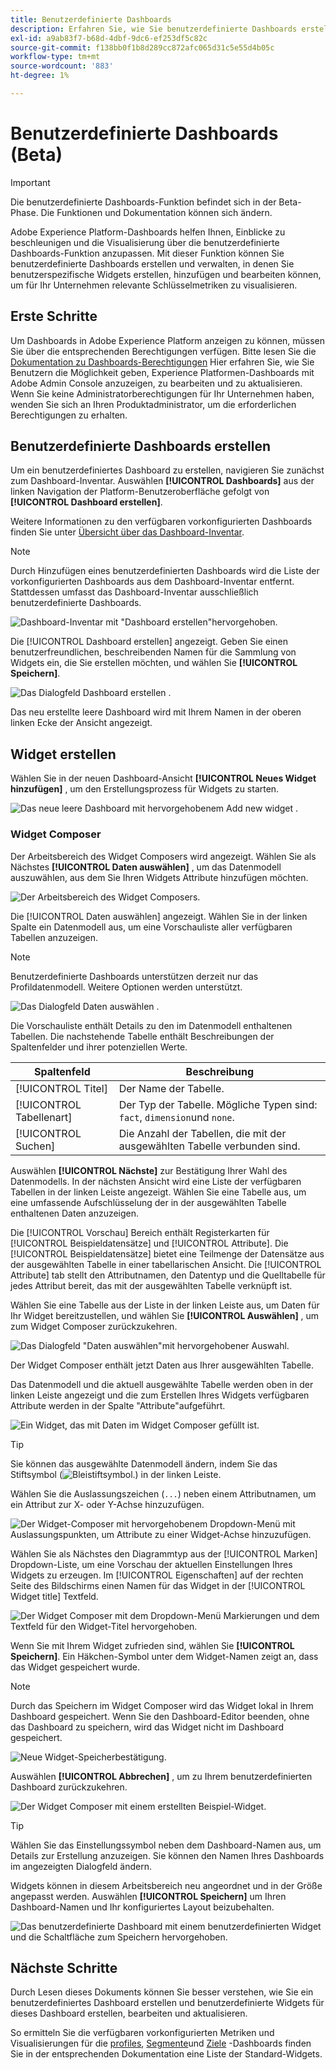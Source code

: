 ```yaml
---
title: Benutzerdefinierte Dashboards
description: Erfahren Sie, wie Sie benutzerdefinierte Dashboards erstellen und verwalten, in denen Sie maßgeschneiderte Widgets erstellen, hinzufügen und bearbeiten können, um wichtige Metriken zu visualisieren.
exl-id: a9ab83f7-b68d-4dbf-9dc6-ef253df5c82c
source-git-commit: f138bb0f1b8d289cc872afc065d31c5e55d4b05c
workflow-type: tm+mt
source-wordcount: '883'
ht-degree: 1%

---
```


# Benutzerdefinierte Dashboards (Beta)

>[!IMPORTANT]
>
>Die benutzerdefinierte Dashboards-Funktion befindet sich in der Beta-Phase. Die Funktionen und Dokumentation können sich ändern.

Adobe Experience Platform-Dashboards helfen Ihnen, Einblicke zu beschleunigen und die Visualisierung über die benutzerdefinierte Dashboards-Funktion anzupassen. Mit dieser Funktion können Sie benutzerdefinierte Dashboards erstellen und verwalten, in denen Sie benutzerspezifische Widgets erstellen, hinzufügen und bearbeiten können, um für Ihr Unternehmen relevante Schlüsselmetriken zu visualisieren.

## Erste Schritte

Um Dashboards in Adobe Experience Platform anzeigen zu können, müssen Sie über die entsprechenden Berechtigungen verfügen. Bitte lesen Sie die [Dokumentation zu Dashboards-Berechtigungen](./permissions.md#available-permissions) Hier erfahren Sie, wie Sie Benutzern die Möglichkeit geben, Experience Platformen-Dashboards mit Adobe Admin Console anzuzeigen, zu bearbeiten und zu aktualisieren. Wenn Sie keine Administratorberechtigungen für Ihr Unternehmen haben, wenden Sie sich an Ihren Produktadministrator, um die erforderlichen Berechtigungen zu erhalten.

## Benutzerdefinierte Dashboards erstellen

Um ein benutzerdefiniertes Dashboard zu erstellen, navigieren Sie zunächst zum Dashboard-Inventar. Auswählen **[!UICONTROL Dashboards]** aus der linken Navigation der Platform-Benutzeroberfläche gefolgt von **[!UICONTROL Dashboard erstellen]**.

Weitere Informationen zu den verfügbaren vorkonfigurierten Dashboards finden Sie unter [Übersicht über das Dashboard-Inventar](./inventory.md).

>[!NOTE]
>
>Durch Hinzufügen eines benutzerdefinierten Dashboards wird die Liste der vorkonfigurierten Dashboards aus dem Dashboard-Inventar entfernt. Stattdessen umfasst das Dashboard-Inventar ausschließlich benutzerdefinierte Dashboards.

![Dashboard-Inventar mit &quot;Dashboard erstellen&quot;hervorgehoben.](./images/user-defined-dashboards/create-dashboard.png)

Die [!UICONTROL Dashboard erstellen] angezeigt. Geben Sie einen benutzerfreundlichen, beschreibenden Namen für die Sammlung von Widgets ein, die Sie erstellen möchten, und wählen Sie **[!UICONTROL Speichern]**.

![Das Dialogfeld Dashboard erstellen .](./images/user-defined-dashboards/create-dashboard-dialog.png)

Das neu erstellte leere Dashboard wird mit Ihrem Namen in der oberen linken Ecke der Ansicht angezeigt.

## Widget erstellen

Wählen Sie in der neuen Dashboard-Ansicht **[!UICONTROL Neues Widget hinzufügen]** , um den Erstellungsprozess für Widgets zu starten.

![Das neue leere Dashboard mit hervorgehobenem Add new widget .](./images/user-defined-dashboards/add-new-widget.png)

### Widget Composer

Der Arbeitsbereich des Widget Composers wird angezeigt. Wählen Sie als Nächstes **[!UICONTROL Daten auswählen]** , um das Datenmodell auszuwählen, aus dem Sie Ihren Widgets Attribute hinzufügen möchten.

![Der Arbeitsbereich des Widget Composers.](./images/user-defined-dashboards/widget-composer.png)

Die [!UICONTROL Daten auswählen] angezeigt. Wählen Sie in der linken Spalte ein Datenmodell aus, um eine Vorschauliste aller verfügbaren Tabellen anzuzeigen.

>[!NOTE]
>
>Benutzerdefinierte Dashboards unterstützen derzeit nur das Profildatenmodell. Weitere Optionen werden unterstützt.

![Das Dialogfeld Daten auswählen .](./images/user-defined-dashboards/select-data-dialog.png)

Die Vorschauliste enthält Details zu den im Datenmodell enthaltenen Tabellen. Die nachstehende Tabelle enthält Beschreibungen der Spaltenfelder und ihrer potenziellen Werte.

| Spaltenfeld | Beschreibung |
|---|---|
| [!UICONTROL Titel] | Der Name der Tabelle. |
| [!UICONTROL Tabellenart] | Der Typ der Tabelle. Mögliche Typen sind: `fact`, `dimension`und `none`. |
| [!UICONTROL Suchen] | Die Anzahl der Tabellen, die mit der ausgewählten Tabelle verbunden sind. |

Auswählen **[!UICONTROL Nächste]** zur Bestätigung Ihrer Wahl des Datenmodells. In der nächsten Ansicht wird eine Liste der verfügbaren Tabellen in der linken Leiste angezeigt. Wählen Sie eine Tabelle aus, um eine umfassende Aufschlüsselung der in der ausgewählten Tabelle enthaltenen Daten anzuzeigen.

Die [!UICONTROL Vorschau] Bereich enthält Registerkarten für [!UICONTROL Beispieldatensätze] und [!UICONTROL Attribute]. Die [!UICONTROL Beispieldatensätze] bietet eine Teilmenge der Datensätze aus der ausgewählten Tabelle in einer tabellarischen Ansicht. Die [!UICONTROL Attribute] tab stellt den Attributnamen, den Datentyp und die Quelltabelle für jedes Attribut bereit, das mit der ausgewählten Tabelle verknüpft ist.

Wählen Sie eine Tabelle aus der Liste in der linken Leiste aus, um Daten für Ihr Widget bereitzustellen, und wählen Sie **[!UICONTROL Auswählen]** , um zum Widget Composer zurückzukehren.

![Das Dialogfeld &quot;Daten auswählen&quot;mit hervorgehobener Auswahl.](./images/user-defined-dashboards/select-a-table.png)

Der Widget Composer enthält jetzt Daten aus Ihrer ausgewählten Tabelle.

Das Datenmodell und die aktuell ausgewählte Tabelle werden oben in der linken Leiste angezeigt und die zum Erstellen Ihres Widgets verfügbaren Attribute werden in der Spalte &quot;Attribute&quot;aufgeführt.

![Ein Widget, das mit Daten im Widget Composer gefüllt ist.](./images/user-defined-dashboards/populated-widget-composer.png)

>[!TIP]
>
>Sie können das ausgewählte Datenmodell ändern, indem Sie das Stiftsymbol (![Bleistiftsymbol.](./images/user-defined-dashboards/edit-icon.png)) in der linken Leiste.

Wählen Sie die Auslassungszeichen (`...`) neben einem Attributnamen, um ein Attribut zur X- oder Y-Achse hinzuzufügen.

![Der Widget-Composer mit hervorgehobenem Dropdown-Menü mit Auslassungspunkten, um Attribute zu einer Widget-Achse hinzuzufügen.](./images/user-defined-dashboards/attributes-dropdown.png)

Wählen Sie als Nächstes den Diagrammtyp aus der [!UICONTROL Marken] Dropdown-Liste, um eine Vorschau der aktuellen Einstellungen Ihres Widgets zu erzeugen. Im [!UICONTROL Eigenschaften] auf der rechten Seite des Bildschirms einen Namen für das Widget in der [!UICONTROL Widget title] Textfeld.

![Der Widget Composer mit dem Dropdown-Menü Markierungen und dem Textfeld für den Widget-Titel hervorgehoben.](./images/user-defined-dashboards/marks-dropdown-widget-title.png)

Wenn Sie mit Ihrem Widget zufrieden sind, wählen Sie **[!UICONTROL Speichern]**. Ein Häkchen-Symbol unter dem Widget-Namen zeigt an, dass das Widget gespeichert wurde.

>[!NOTE]
>
>Durch das Speichern im Widget Composer wird das Widget lokal in Ihrem Dashboard gespeichert. Wenn Sie den Dashboard-Editor beenden, ohne das Dashboard zu speichern, wird das Widget nicht im Dashboard gespeichert.

![Neue Widget-Speicherbestätigung.](./images/user-defined-dashboards/save-confirmation.png)

Auswählen **[!UICONTROL Abbrechen]** , um zu Ihrem benutzerdefinierten Dashboard zurückzukehren.

![Der Widget Composer mit einem erstellten Beispiel-Widget.](./images/user-defined-dashboards/composed-widget.png)

>[!TIP]
>
>Wählen Sie das Einstellungssymbol neben dem Dashboard-Namen aus, um Details zur Erstellung anzuzeigen. Sie können den Namen Ihres Dashboards im angezeigten Dialogfeld ändern.

Widgets können in diesem Arbeitsbereich neu angeordnet und in der Größe angepasst werden. Auswählen **[!UICONTROL Speichern]** um Ihren Dashboard-Namen und Ihr konfiguriertes Layout beizubehalten.

![Das benutzerdefinierte Dashboard mit einem benutzerdefinierten Widget und die Schaltfläche zum Speichern hervorgehoben.](./images/user-defined-dashboards/user-defined-dashboard.png)

## Nächste Schritte

Durch Lesen dieses Dokuments können Sie besser verstehen, wie Sie ein benutzerdefiniertes Dashboard erstellen und benutzerdefinierte Widgets für dieses Dashboard erstellen, bearbeiten und aktualisieren.

So ermitteln Sie die verfügbaren vorkonfigurierten Metriken und Visualisierungen für die [profiles](./guides/profiles.md#standard-widgets), [Segmente](./guides/segments.md#standard-widgets)und [Ziele](./guides/destinations.md#standard-widgets) -Dashboards finden Sie in der entsprechenden Dokumentation eine Liste der Standard-Widgets.
